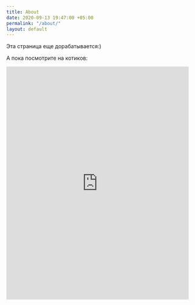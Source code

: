 ```yaml
---
title: About
date: 2020-09-13 19:47:00 +05:00
permalink: "/about/"
layout: default
---
```


Эта страница еще дорабатывается:)

А пока посмотрите на котиков: 
<iframe src="https://gifer.com/embed/4TVL" width=480 height=610.500 frameBorder="0" allowFullScreen></iframe><p><a href="https://gifer.com"></a></p>